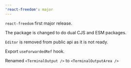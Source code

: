 ```yaml
---
'react-freedom': major
---
```


`react-freedom` first major release.

The package is changed to do dual CJS and ESM packages.

`Editor` is removed from public api as it is not ready.

Export `useForwardedRef` hook.

Renamed `<TerminalOutput />` to `<TerminalOutputArea />`
